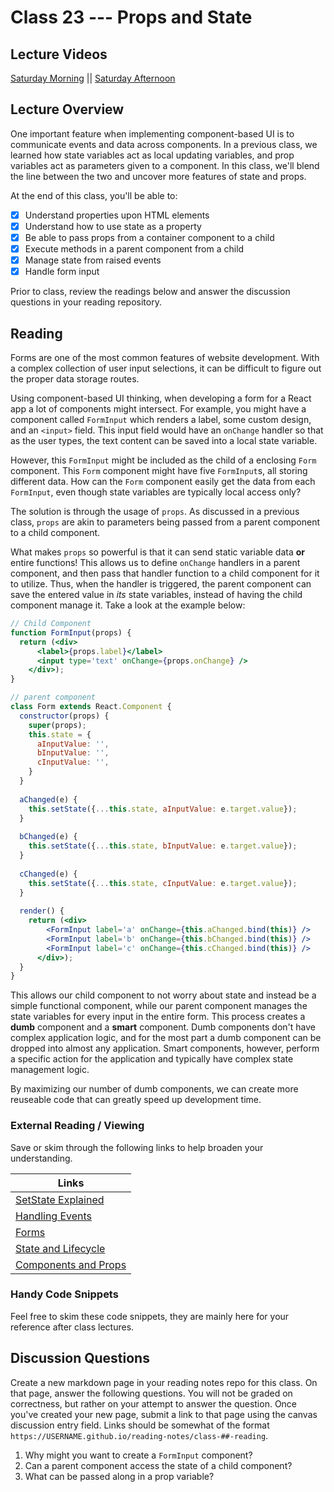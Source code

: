 # Class 23 --- Props and State

## Lecture Videos

[Saturday Morning]() || [Saturday Afternoon]()

## Lecture Overview

One important feature when implementing component-based UI is to communicate events and data across components. In a previous class, we learned how state variables act as local updating variables, and prop variables act as parameters given to a component. In this class, we'll blend the line between the two and uncover more features of state and props.

At the end of this class, you'll be able to:

-   [x] Understand properties upon HTML elements
-   [x] Understand how to use state as a property
-   [x] Be able to pass props from a container component to a child
-   [x] Execute methods in a parent component from a child
-   [x] Manage state from raised events 
-   [x] Handle form input

Prior to class, review the readings below and answer the discussion questions in your reading repository.

## Reading

Forms are one of the most common features of website development. With a complex collection of user input selections, it can be difficult to figure out the proper data storage routes. 

Using component-based UI thinking, when developing a form for a React app a lot of components might intersect. For example, you might have a component called `FormInput` which renders a label, some custom design, and an `<input>` field. This input field would have an `onChange` handler so that as the user types, the text content can be saved into a local state variable. 

However, this `FormInput` might be included as the child of a enclosing `Form` component. This `Form` component might have five `FormInput`s, all storing different data. How can the `Form` component easily get the data from each `FormInput`, even though state variables are typically local access only? 

The solution is through the usage of `props`. As discussed in a previous class, `props` are akin to parameters being passed from a parent component to a child component. 

What makes `props` so powerful is that it can send static variable data **or** entire functions! This allows us to define `onChange` handlers in a parent component, and then pass that handler function to a child component for it to utilize. Thus, when the handler is triggered, the parent component can save the entered value in *its* state variables, instead of having the child component manage it. Take a look at the example below: 

```jsx
// Child Component
function FormInput(props) {
  return (<div>
  	  <label>{props.label}</label>
      <input type='text' onChange={props.onChange} />
    </div>);
}
```

```jsx
// parent component
class Form extends React.Component {
  constructor(props) {
    super(props); 
    this.state = {
      aInputValue: '', 
      bInputValue: '', 
      cInputValue: '', 
    }
  }
  
  aChanged(e) {
    this.setState({...this.state, aInputValue: e.target.value}); 
  }
  
  bChanged(e) {
    this.setState({...this.state, bInputValue: e.target.value}); 
  }
  
  cChanged(e) {
    this.setState({...this.state, cInputValue: e.target.value}); 
  }
  
  render() {
    return (<div>
      	<FormInput label='a' onChange={this.aChanged.bind(this)} />
      	<FormInput label='b' onChange={this.bChanged.bind(this)} />
      	<FormInput label='c' onChange={this.cChanged.bind(this)} />
      </div>); 
  }
}
```

This allows our child component to not worry about state and instead be a simple functional component, while our parent component manages the state variables for every input in the entire form. This process creates a **dumb** component and a **smart** component. Dumb components don't have complex application logic, and for the most part a dumb component can be dropped into almost any application. Smart components, however, perform a specific action for the application and typically have complex state management logic. 

By maximizing our number of dumb components, we can create more reuseable code that can greatly speed up development time. 

### External Reading / Viewing

Save or skim through the following links to help broaden your understanding.

| Links                                                        |
| ------------------------------------------------------------ |
| [SetState Explained](https://css-tricks.com/understanding-react-setstate/) |
| [Handling Events](https://facebook.github.io/react/docs/handling-events.html) |
| [Forms](https://facebook.github.io/react/docs/forms.html)    |
| [State and Lifecycle](https://facebook.github.io/react/docs/state-and-lifecycle.html) |
| [Components and Props](https://facebook.github.io/react/docs/components-and-props.html) |

### Handy Code Snippets

Feel free to skim these code snippets, they are mainly here for your reference after class lectures.

## Discussion Questions

Create a new markdown page in your reading notes repo for this class. On that page, answer the following questions. You will not be graded on correctness, but rather on your attempt to answer the question. Once you've created your new page, submit a link to that page using the canvas discussion entry field. Links should be somewhat of the format `https://USERNAME.github.io/reading-notes/class-##-reading`.

1. Why might you want to create a `FormInput` component? 
2. Can a parent component access the state of a child component? 
3. What can be passed along in a prop variable? 
